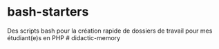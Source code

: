 # bash-starters
Des scripts bash pour la création rapide de dossiers de travail pour mes étudiant(e)s en PHP
#   d i d a c t i c - m e m o r y  
 